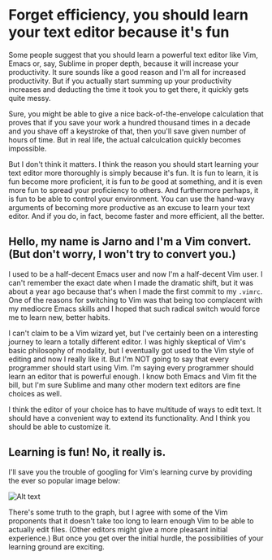 
# Forget efficiency, you should learn your text editor because it's fun

Some people suggest that you should learn a powerful text editor like Vim,
Emacs or, say, Sublime in proper depth, because it will increase your
productivity. It sure sounds like a good reason and I'm all for increased
productivity. But if you actually start summing up your productivity increases
and deducting the time it took you to get there, it quickly gets quite messy.

Sure, you might be able to give a nice back-of-the-envelope calculation that
proves that if you save your work a hundred thousand times in a decade and you
shave off a keystroke of that, then you'll save given number of hours of time.
But in real life, the actual calculcation quickly becomes impossible.

But I don't think it matters. I think the reason you should start learning
your text editor more thoroughly is simply because it's fun. It is fun to
learn, it is fun become more proficient, it is fun to *be* good at something,
and it is even more fun to spread your proficiency to others. And furthermore
perhaps, it is fun to be able to control your environment. You can use the
hand-wavy arguments of becoming more productive as an excuse to learn your
text editor. And if you do, in fact, become faster and more efficient, all the
better.

## Hello, my name is Jarno and I'm a Vim convert. (But don't worry, I won't try to convert you.)

I used to be a half-decent Emacs user and now I'm a half-decent Vim user. I
can't remember the exact date when I made the dramatic shift, but it was about
a year ago because that's when I made the first commit to my `.vimrc`. One of
the reasons for switching to Vim was that being too complacent with my
mediocre Emacs skills and I hoped that such radical switch would force me to
learn new, better habits.

I can't claim to be a Vim wizard yet, but I've certainly been on a interesting
journey to learn a totally different editor. I was highly skeptical of Vim's
basic philosophy of modality, but I eventually got used to the Vim style of
editing and now I really like it. But I'm NOT going to say that every
programmer should start using Vim. I'm saying every programmer should learn an
editor that is powerful enough. I know both Emacs and Vim fit the bill, but
I'm sure Sublime and many other modern text editors are fine choices as well.

I think the editor of your choice has to have multitude of ways to edit text.
It should have a convenient way to extend its functionality. And I think you
should be able to customize it.

## Learning is fun! No, it really is.

I'll save you the trouble of googling for Vim's learning curve by providing
the ever so popular image below:

![Alt text](http://mrozekma.com/editor-learning-curve.png "Vim learning curve")

There's some truth to the graph, but I agree with some of the Vim proponents
that it doesn't take too long to learn enough Vim to be able to actually edit
files. (Other editors might give a more pleasant initial experience.) But once
you get over the initial hurdle, the possibilities of your learning ground are
exciting. 










